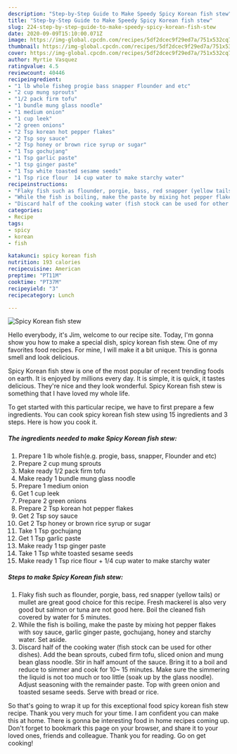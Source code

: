 ```yaml
---
description: "Step-by-Step Guide to Make Speedy Spicy Korean fish stew"
title: "Step-by-Step Guide to Make Speedy Spicy Korean fish stew"
slug: 224-step-by-step-guide-to-make-speedy-spicy-korean-fish-stew
date: 2020-09-09T15:10:00.071Z
image: https://img-global.cpcdn.com/recipes/5df2dcec9f29ed7a/751x532cq70/spicy-korean-fish-stew-recipe-main-photo.jpg
thumbnail: https://img-global.cpcdn.com/recipes/5df2dcec9f29ed7a/751x532cq70/spicy-korean-fish-stew-recipe-main-photo.jpg
cover: https://img-global.cpcdn.com/recipes/5df2dcec9f29ed7a/751x532cq70/spicy-korean-fish-stew-recipe-main-photo.jpg
author: Myrtie Vasquez
ratingvalue: 4.5
reviewcount: 40446
recipeingredient:
- "1 lb whole fisheg progie bass snapper Flounder and etc"
- "2 cup mung sprouts"
- "1/2 pack firm tofu"
- "1 bundle mung glass noodle"
- "1 medium onion"
- "1 cup leek"
- "2 green onions"
- "2 Tsp korean hot pepper flakes"
- "2 Tsp soy sauce"
- "2 Tsp honey or brown rice syrup or sugar"
- "1 Tsp gochujang"
- "1 Tsp garlic paste"
- "1 tsp ginger paste"
- "1 Tsp white toasted sesame seeds"
- "1 Tsp rice flour  14 cup water to make starchy water"
recipeinstructions:
- "Flaky fish such as flounder, porgie, bass, red snapper (yellow tails) or mullet are great good choice for this recipe. Fresh mackerel is also very good but salmon or tuna are not good here. Boil the cleaned fish covered by water for 5 minutes."
- "While the fish is boiling, make the paste by mixing hot pepper flakes with soy sauce, garlic ginger paste, gochujang, honey and starchy water. Set aside."
- "Discard half of the cooking water (fish stock can be used for other dishes). Add the bean sprouts, cubed firm tofu, sliced onion and mung bean glass noodle. Stir in half amount of the sauce. Bring it to a boil and reduce to simmer and cook for 10~ 15 minutes. Make sure the simmering the liquid is not too much or too little (soak up by the glass noodle). Adjust seasoning with the remainder paste. Top with green onion and toasted sesame seeds. Serve with bread or rice."
categories:
- Recipe
tags:
- spicy
- korean
- fish

katakunci: spicy korean fish 
nutrition: 193 calories
recipecuisine: American
preptime: "PT11M"
cooktime: "PT37M"
recipeyield: "3"
recipecategory: Lunch

---
```



![Spicy Korean fish stew](https://img-global.cpcdn.com/recipes/5df2dcec9f29ed7a/751x532cq70/spicy-korean-fish-stew-recipe-main-photo.jpg)

Hello everybody, it's Jim, welcome to our recipe site. Today, I'm gonna show you how to make a special dish, spicy korean fish stew. One of my favorites food recipes. For mine, I will make it a bit unique. This is gonna smell and look delicious.

Spicy Korean fish stew is one of the most popular of recent trending foods on earth. It is enjoyed by millions every day. It is simple, it is quick, it tastes delicious. They're nice and they look wonderful. Spicy Korean fish stew is something that I have loved my whole life.




To get started with this particular recipe, we have to first prepare a few ingredients. You can cook spicy korean fish stew using 15 ingredients and 3 steps. Here is how you cook it.

<!--inarticleads1-->

##### The ingredients needed to make Spicy Korean fish stew:

1. Prepare 1 lb whole fish(e.g. progie, bass, snapper, Flounder and etc)
1. Prepare 2 cup mung sprouts
1. Make ready 1/2 pack firm tofu
1. Make ready 1 bundle mung glass noodle
1. Prepare 1 medium onion
1. Get 1 cup leek
1. Prepare 2 green onions
1. Prepare 2 Tsp korean hot pepper flakes
1. Get 2 Tsp soy sauce
1. Get 2 Tsp honey or brown rice syrup or sugar
1. Take 1 Tsp gochujang
1. Get 1 Tsp garlic paste
1. Make ready 1 tsp ginger paste
1. Take 1 Tsp white toasted sesame seeds
1. Make ready 1 Tsp rice flour + 1/4 cup water to make starchy water




<!--inarticleads2-->

##### Steps to make Spicy Korean fish stew:

1. Flaky fish such as flounder, porgie, bass, red snapper (yellow tails) or mullet are great good choice for this recipe. Fresh mackerel is also very good but salmon or tuna are not good here. Boil the cleaned fish covered by water for 5 minutes.
1. While the fish is boiling, make the paste by mixing hot pepper flakes with soy sauce, garlic ginger paste, gochujang, honey and starchy water. Set aside.
1. Discard half of the cooking water (fish stock can be used for other dishes). Add the bean sprouts, cubed firm tofu, sliced onion and mung bean glass noodle. Stir in half amount of the sauce. Bring it to a boil and reduce to simmer and cook for 10~ 15 minutes. Make sure the simmering the liquid is not too much or too little (soak up by the glass noodle). Adjust seasoning with the remainder paste. Top with green onion and toasted sesame seeds. Serve with bread or rice.




So that's going to wrap it up for this exceptional food spicy korean fish stew recipe. Thank you very much for your time. I am confident you can make this at home. There is gonna be interesting food in home recipes coming up. Don't forget to bookmark this page on your browser, and share it to your loved ones, friends and colleague. Thank you for reading. Go on get cooking!
